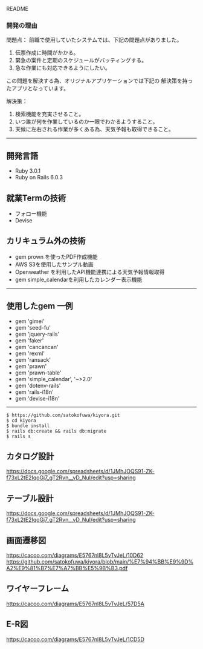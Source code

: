 README
### 開発の理由

問題点：
前職で使用していたシステムでは、下記の問題点がありました。
1. 伝票作成に時間がかかる。
2. 緊急の案件と定期のスケジュールがバッティングする。
3. 急な作業にも対応できるようにしたい。

この問題を解決する為、オリジナルアプリケーションでは下記の
解決策を持ったアプリとなっています。

解決策：
1. 検索機能を充実させること。
2. いつ誰が何を作業しているのか一眼でわかるようすること。
3. 天候に左右される作業が多くある為、天気予報も取得できること。

-------------------------------------------------
開発言語
-------------------------------------------------
* Ruby 3.0.1
* Ruby on Rails 6.0.3

就業Termの技術
-------------------------------------------------
* フォロー機能
* Devise


カリキュラム外の技術
-------------------------------------------------
* gem prown を使ったPDF作成機能
* AWS S3を使用したサンプル動画
* Openweather を利用したAPI機能連携による天気予報情報取得
* gem simple_calendarを利用したカレンダー表示機能
-------------------------------------------------

使用したgem 一例
-------------------------------------------------
* gem 'gimei'
* gem 'seed-fu'
* gem 'jquery-rails'
* gem 'faker'
* gem 'cancancan'
* gem 'rexml'
* gem 'ransack'
* gem 'prawn'
* gem 'prawn-table'
* gem 'simple_calendar', '~>2.0'
* gem 'dotenv-rails'
* gem 'rails-i18n'
* gem 'devise-i18n'
-------------------------------------------------
```
$ https://github.com/satokofuwa/kiyora.git
$ cd kiyora
$ bundle install
$ rails db:create && rails db:migrate
$ rails s
```  

カタログ設計
-------------------------------------------------
https://docs.google.com/spreadsheets/d/1JMhJOQS91-ZK-f73xL2tE2IqoGj7_gT2Rvn__vD_NuI/edit?usp=sharing




テーブル設計
-------------------------------------------------

https://docs.google.com/spreadsheets/d/1JMhJOQS91-ZK-f73xL2tE2IqoGj7_gT2Rvn__vD_NuI/edit?usp=sharing



画面遷移図
--------------------------------------------------
https://cacoo.com/diagrams/E5767nl8L5vTvJeL/10D62
https://github.com/satokofuwa/kiyora/blob/main/%E7%94%BB%E9%9D%A2%E9%81%B7%E7%A7%BB%E5%9B%B3.pdf



ワイヤーフレーム
-------------------------------------------------
https://cacoo.com/diagrams/E5767nl8L5vTvJeL/57D5A

E-R図
-------------------------------------------------
https://cacoo.com/diagrams/E5767nl8L5vTvJeL/1CD5D



